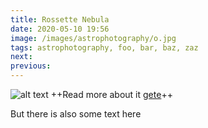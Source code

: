 ```yaml
---
title: Rossette Nebula
date: 2020-05-10 19:56
image: /images/astrophotography/o.jpg
tags: astrophotography, foo, bar, baz, zaz
next:
previous:
---
```


![alt text](/images/astrophotography/o.jpg "Logo Title Text 1")
++Read more about it [gete](/posts/thrid-post)++

But there is also some text here
